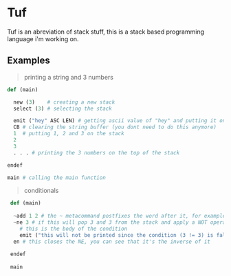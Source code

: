 # Tuf
Tuf is an abreviation of stack stuff, this is a stack based programming language i'm working on.

## Examples
> printing a string and 3 numbers
```python
def (main)

  new (3)    # creating a new stack
  select (3) # selecting the stack

  emit ("hey" ASC LEN) # getting ascii value of "hey" and putting it on the stack, putting its length and then printing it
  CB # clearing the string buffer (you dont need to do this anymore)
  1  # putting 1, 2 and 3 on the stack
  2
  3
  . . . # printing the 3 numbers on the top of the stack

endef

main # calling the main function
```



> conditionals
```python
 def (main)
 
  ~add 1 2 # the ~ metacommand postfixes the word after it, for example, the '~add 1 2' will result in '1 2 add'
  ~ne 3 # if this will pop 3 and 3 from the stack and apply a NOT operation
    # this is the body of the condition
    emit ("this will not be printed since the condition (3 != 3) is false" ASC LEN)
  en # this closes the NE, you can see that it's the inverse of it
 
 endef
 
 main
```
